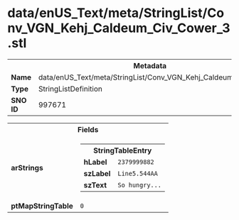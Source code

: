 <h1>data/enUS_Text/meta/StringList/Conv_VGN_Kehj_Caldeum_Civ_Cower_3.stl</h1><table><tr><th colspan="100%">Metadata</th></tr><tr><td><b>Name</b></td><td>data/enUS_Text/meta/StringList/Conv_VGN_Kehj_Caldeum_Civ_Cower_3.stl</td></tr><tr><td><b>Type</b></td><td>StringListDefinition</td></tr><tr><td><b>SNO ID</b></td><td>997671</td></tr></table>

<table><tr><th colspan="100%">Fields</th></tr><tr><td><b>arStrings</b></td><td><table><tr><th colspan="100%">StringTableEntry</th></tr><tr><td><b>hLabel</b></td><td><code>2379999882</code></td></tr><tr><td><b>szLabel</b></td><td><code>Line5.544AA</code></td></tr><tr><td><b>szText</b></td><td><code>So hungry...</code></td></tr></table>


</td></tr><tr><td><b>ptMapStringTable</b></td><td><code>0</code></td></tr></table>

